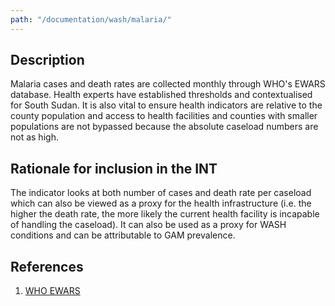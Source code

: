 ```yaml
---
path: "/documentation/wash/malaria/"
---
```


## Description

Malaria cases and death rates are collected monthly through WHO's EWARS database. Health experts have established thresholds and contextualised for South Sudan. It is also vital to ensure health indicators are relative to the county population and access to health facilities and counties with smaller populations are not bypassed because the absolute caseload numbers are not as high.

## Rationale for inclusion in the INT

The indicator looks at both number of cases and death rate per caseload which can also be viewed as a proxy for the health infrastructure (i.e. the higher the death rate, the more likely the current health facility is incapable of handling the caseload). It can also be used as a proxy for WASH conditions and can be attributable to GAM prevalence.

## References

1. [WHO EWARS](https://www.who.int/emergencies/kits/ewars/en/)
